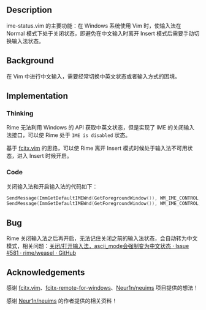 ## Description

ime-status.vim 的主要功能：在 Windows 系统使用 Vim 时，使输入法在 Normal 模式下处于关闭状态，即避免在中文输入时离开 Insert 模式后需要手动切换输入法状态。

## Background

在 Vim 中进行中文输入，需要经常切换中英文状态或者输入方式的困境。

## Implementation

### Thinking

Rime 无法利用 Windows 的 API 获取中英文状态，但是实现了 IME 的关闭输入法接口，可以使 Rime 处于 `IME is disabled` 状态。

基于 [fcitx.vim](https://github.com/lilydjwg/fcitx.vim) 的思路，可以使 Rime 离开 Insert 模式时候处于输入法不可用状态，进入 Insert 时候开启。

### Code

关闭输入法和开启输入法的代码如下：
```C++
SendMessage(ImmGetDefaultIMEWnd(GetForegroundWindow()), WM_IME_CONTROL, 0x0006, (LPARAM)false); // 关闭输入法
SendMessage(ImmGetDefaultIMEWnd(GetForegroundWindow()), WM_IME_CONTROL, 0x0006, (LPARAM)true); // 开启输入法
```

## Bug

Rime 关闭输入法之后再开启，无法记住关闭之前的输入法状态，会自动转为中文模式，相关问题：[关闭/打开输入法，ascii_mode会强制变为中文状态 · Issue #581 · rime/weasel · GitHub](https://github.com/rime/weasel/issues/581)

## Acknowledgements

感谢 [fcitx.vim](https://github.com/lilydjwg/fcitx.vim)、[fcitx-remote-for-windows](https://github.com/cute-jumper/fcitx-remote-for-windows)、[Neur1n/neuims](https://github.com/Neur1n/neuims) 项目提供的想法！

感谢 [Neur1n/neuims](https://github.com/Neur1n/neuims) 的作者提供的相关资料！


